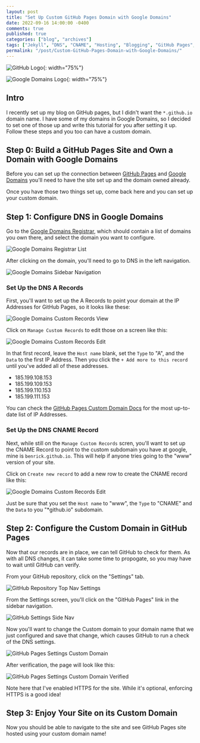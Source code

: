 ```yaml
---
layout: post
title: "Set Up Custom GitHub Pages Domain with Google Domains"
date: 2022-09-16 14:00:00 -0400
comments: true
published: true
categories: ["blog", "archives"]
tags: ["Jekyll", "DNS", "CNAME", "Hosting", "Blogging", "GitHub Pages", "Google Domains", "Tutorials"]
permalink: "/post/Custom-GitHub-Pages-Domain-with-Google-Domains/"
---
```


![GitHub Logo](/images/files/2022-posts/Octocat.png){: width="75%"}

![Google Domains Logo](/images/files/2022-posts/google-domains-logo.svg){: width="75%"}

## Intro

I recently set up my blog on GitHub pages, but I didn't want the `*.github.io` domain name. I have some of my domains in Google Domains, so I decided to set one of those up and write this tutorial for you after setting it up. Follow these steps and you too can have a custom domain.

## Step 0: Build a GitHub Pages Site and Own a Domain with Google Domains

Before you can set up the connection between [GitHub Pages](https://pages.github.com/) and [Google Domains](https://domains.google/) you'll need to have the site set up and the domain owned already.

Once you have those two things set up, come back here and you can set up your custom domain.

## Step 1: Configure DNS in Google Domains

Go to the [Google Domains Registrar](https://domains.google.com/registrar/), which should contain a list of domains you own there, and select the domain you want to configure.

![Google Domains Registrar List](/images/files/2022-posts/GDomainsRegistrar.png)

After clicking on the domain, you'll need to go to DNS in the left navigation.

![Google Domains Sidebar Navigation](/images/files/2022-posts/GDomainsSidebar.png)

### Set Up the DNS A Records

First, you'll want to set up the A Records to point your domain at the IP Addresses for GitHub Pages, so it looks like these:

![Google Domains Custom Records View](/images/files/2022-posts/GDomainsCustomRecordsView.png)

Click on `Manage Custom Records` to edit those on a screen like this:

![Google Domains Custom Records Edit](/images/files/2022-posts/GDomainsCustomRecordsEdit.png)

In that first record, leave the `Host name` blank, set the `Type` to "A", and the `Data` to the first IP Address. Then you click the `+ Add more to this record` until you've added all of these addresses.

- 185.199.108.153
- 185.199.109.153
- 185.199.110.153
- 185.199.111.153

You can check the [GitHub Pages Custom Domain Docs](https://docs.github.com/en/pages/configuring-a-custom-domain-for-your-github-pages-site/managing-a-custom-domain-for-your-github-pages-site#configuring-an-apex-domain) for the most up-to-date list of IP Addresses.

### Set Up the DNS CNAME Record

Next, while still on the `Manage Custom Records` scren, you'll want to set up the CNAME Record to point to the custom subdomain you have at google, mine is `benrick.github.io`. This will help if anyone tries going to the "www" version of your site.

Click on `Create new record` to add a new row to create the CNAME record like this:

![Google Domains Custom Records Edit](/images/files/2022-posts/GDomainsCustomRecordsEdit.png)

Just be sure that you set the `Host name` to "www", the `Type` to "CNAME" and the `Data` to you "*github.io" subdomain.

## Step 2: Configure the Custom Domain in GitHub Pages

Now that our records are in place, we can tell GitHub to check for them. As with all DNS changes, it can take some time to propogate, so you may have to wait until GitHub can verify.

From your GitHub repository, click on the "Settings" tab.

![GitHub Repository Top Nav Settings](/images/files/2022-posts/GitHubRepoTopNav.png)

From the Settings screen, you'll click on the "GitHub Pages" link in the sidebar navigation.

![GitHub Settings Side Nav](/images/files/2022-posts/GitHubRepoSettingsNav.png)

Now you'll want to change the Custom domain to your domain name that we just configured and save that change, which causes GitHub to run a check of the DNS settings.

![GitHub Pages Settings Custom Domain](/images/files/2022-posts/GitHubCustomDomainSetting.png)

After verification, the page will look like this:

![GitHub Pages Settings Custom Domain Verified](/images/files/2022-posts/GitHubCustomDomainSettingVerified.png)

<p class="message">
  Note here that I've enabled HTTPS for the site. While it's optional, enforcing HTTPS is a good idea!
</p>

## Step 3: Enjoy Your Site on its Custom Domain

Now you should be able to navigate to the site and see GitHub Pages site hosted using your custom domain name!
